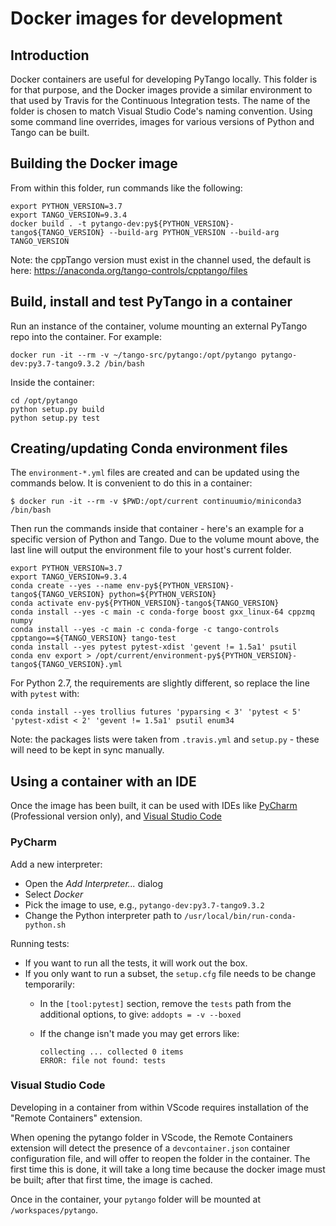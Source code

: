 # Docker images for development

## Introduction

Docker containers are useful for developing PyTango locally.  This folder is for that purpose, and
the Docker images provide a similar environment to that used by Travis for the Continuous Integration
tests.  The name of the folder is chosen to match Visual Studio Code's naming convention.
Using some command line overrides, images for various versions of Python and Tango can be built.

## Building the Docker image

From within this folder, run commands like the following:

```shell script
export PYTHON_VERSION=3.7
export TANGO_VERSION=9.3.4
docker build . -t pytango-dev:py${PYTHON_VERSION}-tango${TANGO_VERSION} --build-arg PYTHON_VERSION --build-arg TANGO_VERSION
```

Note: the cppTango version must exist in the channel used, the default is here:
https://anaconda.org/tango-controls/cpptango/files

## Build, install and test PyTango in a container

Run an instance of the container, volume mounting an external PyTango repo into the container.  For example:

```shell script
docker run -it --rm -v ~/tango-src/pytango:/opt/pytango pytango-dev:py3.7-tango9.3.2 /bin/bash
```

Inside the container:

```shell script
cd /opt/pytango
python setup.py build
python setup.py test
```

## Creating/updating Conda environment files

The `environment-*.yml` files are created and can be updated using the commands below.
It is convenient to do this in a container:

 ```shell script
$ docker run -it --rm -v $PWD:/opt/current continuumio/miniconda3 /bin/bash
```

Then run the commands inside that container - here's an example for a specific version of Python and Tango.
Due to the volume mount above, the last line will output the environment file to your host's current folder.

```shell script
export PYTHON_VERSION=3.7
export TANGO_VERSION=9.3.4
conda create --yes --name env-py${PYTHON_VERSION}-tango${TANGO_VERSION} python=${PYTHON_VERSION}
conda activate env-py${PYTHON_VERSION}-tango${TANGO_VERSION}
conda install --yes -c main -c conda-forge boost gxx_linux-64 cppzmq numpy
conda install --yes -c main -c conda-forge -c tango-controls cpptango==${TANGO_VERSION} tango-test
conda install --yes pytest pytest-xdist 'gevent != 1.5a1' psutil
conda env export > /opt/current/environment-py${PYTHON_VERSION}-tango${TANGO_VERSION}.yml
```

For Python 2.7, the requirements are slightly different, so replace the line with `pytest` with:

```shell script
conda install --yes trollius futures 'pyparsing < 3' 'pytest < 5' 'pytest-xdist < 2' 'gevent != 1.5a1' psutil enum34
```

Note:  the packages lists were taken from `.travis.yml` and `setup.py` - these will need
to be kept in sync manually.

## Using a container with an IDE

Once the image has been built, it can be used with IDEs like
[PyCharm](https://www.jetbrains.com/help/pycharm/using-docker-as-a-remote-interpreter.html#config-docker)
(Professional version only), and
[Visual Studio Code](https://code.visualstudio.com/docs/remote/containers)

### PyCharm

Add a new interpreter:

- Open the _Add Interpreter..._ dialog
- Select _Docker_
- Pick the image to use, e.g., `pytango-dev:py3.7-tango9.3.2`
- Change the Python interpreter path to `/usr/local/bin/run-conda-python.sh`

Running tests:

- If you want to run all the tests, it will work out the box.
- If you only want to run a subset, the `setup.cfg` file needs to be change temporarily:
  - In the `[tool:pytest]` section, remove the `tests` path from the additional options, to give:
     `addopts = -v --boxed`
  - If the change isn't made you may get errors like:

    ```
    collecting ... collected 0 items
    ERROR: file not found: tests
    ```

### Visual Studio Code

Developing in a container from within VScode requires installation of the "Remote Containers" extension.

When opening the pytango folder in VScode, the Remote Containers extension will detect the presence of a `devcontainer.json` container configuration file, and will offer to reopen the folder in the container. The first time this is done, it will take a long time because the docker image must be built; after that first time, the image is cached.

Once in the container, your `pytango` folder will be mounted at `/workspaces/pytango`.
